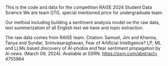 This is the code and data for the competition RAISE 2024 Student Data Science
We are team GTG, special mentioned price for undergraduate team. 

Our method including building a sentiment analysis model on the raw data, text summerization of all English text we have and topic extraction.

The raw data comes from RAISE team.
Citation: Samuel, Jim and Khanna, Tanya and Sundar, Srinivasaraghavan, Fear of Artificial Intelligence? LP, ML and LLMs based discovery of Al-phobia and fear sentiment propagation by Al news. (March 09, 2024). Available at SSRN: https://ssrn.com/abstract=
4755964
